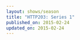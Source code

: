 ```yaml
---
layout: shows/season
title: "HTTP203: Series 1"
published_on: 2015-02-24
updated_on: 2015-02-24
---
```

